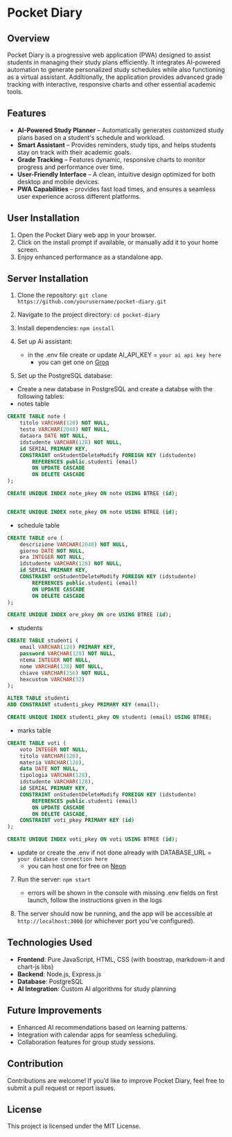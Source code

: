 # Pocket Diary

## Overview

Pocket Diary is a progressive web application (PWA) designed to assist students in managing their study plans efficiently. It integrates AI-powered automation to generate personalized study schedules while also functioning as a virtual assistant. Additionally, the application provides advanced grade tracking with interactive, responsive charts and other essential academic tools.

## Features

- **AI-Powered Study Planner** – Automatically generates customized study plans based on a student's schedule and workload.
- **Smart Assistant** – Provides reminders, study tips, and helps students stay on track with their academic goals.
- **Grade Tracking** – Features dynamic, responsive charts to monitor progress and performance over time.
- **User-Friendly Interface** – A clean, intuitive design optimized for both desktop and mobile devices.
- **PWA Capabilities** – provides fast load times, and ensures a seamless user experience across different platforms.

## User Installation

1. Open the Pocket Diary web app in your browser.
2. Click on the install prompt if available, or manually add it to your home screen.
3. Enjoy enhanced performance as a standalone app.

## Server Installation

1. Clone the repository:
   `git clone https://github.com/yourusername/pocket-diary.git`
   
2. Navigate to the project directory:
   `cd pocket-diary`
   
3. Install dependencies:
   `npm install`
   
4. Set up Ai assistant:
   - in the .env file create or update AI_API_KEY =  `your ai api key here`
     - you can get one on [Groq](https://console.groq.com/playground)
   
6. Set up the PostgreSQL database:
- Create a new database in PostgreSQL and create a databse with the following tables:
- notes table
```sql
CREATE TABLE note (
    titolo VARCHAR(128) NOT NULL,
    testo VARCHAR(2048) NOT NULL,
    dataora DATE NOT NULL,
    idstudente VARCHAR(128) NOT NULL,
    id SERIAL PRIMARY KEY,
    CONSTRAINT onStudentDeleteModify FOREIGN KEY (idstudente)
        REFERENCES public.studenti (email)
        ON UPDATE CASCADE
        ON DELETE CASCADE
);

CREATE UNIQUE INDEX note_pkey ON note USING BTREE (id);


CREATE UNIQUE INDEX note_pkey ON note USING BTREE (id);
```
- schedule table
```sql
CREATE TABLE ore (
    descrizione VARCHAR(2048) NOT NULL,
    giorno DATE NOT NULL,
    ora INTEGER NOT NULL,
    idstudente VARCHAR(128) NOT NULL,
    id SERIAL PRIMARY KEY,
    CONSTRAINT onStudentDeleteModify FOREIGN KEY (idstudente)
        REFERENCES public.studenti (email)
        ON UPDATE CASCADE
        ON DELETE CASCADE
);

CREATE UNIQUE INDEX ore_pkey ON ore USING BTREE (id);
```
- students
```sql
CREATE TABLE studenti (
    email VARCHAR(128) PRIMARY KEY,
    password VARCHAR(128) NOT NULL,
    ntema INTEGER NOT NULL,
    nome VARCHAR(128) NOT NULL,
    chiave VARCHAR(256) NOT NULL,
    hexcustom VARCHAR(32)
);

ALTER TABLE studenti
ADD CONSTRAINT studenti_pkey PRIMARY KEY (email);

CREATE UNIQUE INDEX studenti_pkey ON studenti (email) USING BTREE;
```
- marks table

```sql
CREATE TABLE voti (
    voto INTEGER NOT NULL,
    titolo VARCHAR(128),
    materia VARCHAR(128),
    data DATE NOT NULL,
    tipologia VARCHAR(128),
    idstudente VARCHAR(128),
    id SERIAL PRIMARY KEY,
    CONSTRAINT onStudentDeleteModify FOREIGN KEY (idstudente)
        REFERENCES public.studenti (email)
        ON UPDATE CASCADE
        ON DELETE CASCADE,
    CONSTRAINT voti_pkey PRIMARY KEY (id)
);

CREATE UNIQUE INDEX voti_pkey ON voti USING BTREE (id);
```
- update or create the .env if not done already with DATABASE_URL = `your database connection here`
     - you can host one for free on [Neon](https://neon.tech)
  
7. Run the server:
   `npm start`
   - errors will be shown in the console with missing .env fields on first launch, follow the instructions given in the logs

9. The server should now be running, and the app will be accessible at `http://localhost:3000` (or whichever port you've configured).

## Technologies Used

- **Frontend**: Pure JavaScript, HTML, CSS (with boostrap, markdown-it and chart-js libs)
- **Backend**: Node.js, Express.js
- **Database**: PostgreSQL
- **AI Integration**: Custom AI algorithms for study planning
  
## Future Improvements

- Enhanced AI recommendations based on learning patterns.
- Integration with calendar apps for seamless scheduling.
- Collaboration features for group study sessions.

## Contribution

Contributions are welcome! If you’d like to improve Pocket Diary, feel free to submit a pull request or report issues.

## License

This project is licensed under the MIT License.
